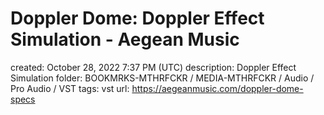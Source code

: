 # Doppler Dome: Doppler Effect Simulation - Aegean Music

created: October 28, 2022 7:37 PM (UTC)
description: Doppler Effect Simulation
folder: BOOKMRKS-MTHRFCKR / MEDIA-MTHRFCKR / Audio / Pro Audio / VST
tags: vst
url: https://aegeanmusic.com/doppler-dome-specs